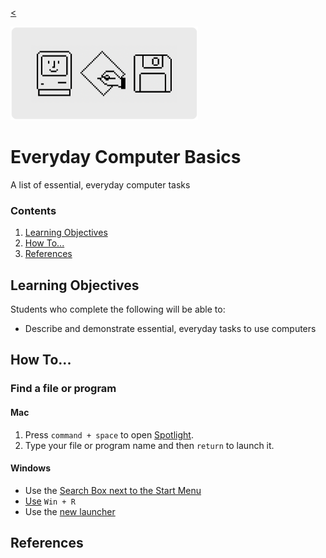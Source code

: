 
[<](README.md)

<img width="300" src="assets/img/banner-basics.png">

# Everyday Computer Basics

A list of essential, everyday computer tasks

### Contents

1. [Learning Objectives](#learning-objectives)
1. [How To...](#how-to)
1. [References](#references)

## Learning Objectives

Students who complete the following will be able to:

- Describe and demonstrate essential, everyday tasks to use computers





## How To...





### Find a file or program

#### Mac

1. Press `command + space` to open [Spotlight](https://support.apple.com/lt-lt/guide/mac-help/mchlp1008/mac).
1. Type your file or program name and then `return` to launch it.

#### Windows

- Use the [Search Box next to the Start Menu](https://edu.gcfglobal.org/en/windowsbasics/finding-files-on-your-computer/1/)
- [Use](https://defkey.com/what-means/win-r) `Win + R`
- Use the [new launcher](https://www.theverge.com/2020/4/17/21224904/microsoft-windows-10-launcher-powertoy-spotlight-alfred-details)






## References
